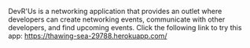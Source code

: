 DevR'Us is a networking application that provides an outlet where developers can create networking events, communicate with other developers, and find upcoming events. Click the following link to try this app: https://thawing-sea-29788.herokuapp.com/
